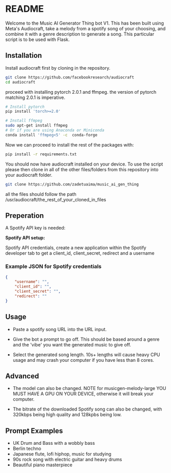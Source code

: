 # README

Welcome to the Music AI Generator Thing bot V1. This has been built using Meta's Audiocraft, take a melody from a spotify song of your choosing, and combine it with a genre description to generate a song.
This particular script is to be used with Flask.

## Installation

Install audiocraft first by cloning in the repository.


```bash
git clone https://github.com/facebookresearch/audiocraft
cd audiocraft
```

proceed with installing pytorch 2.0.1 and ffmpeg. the version of pytorch matching 2.0.1 is imperative. 


```bash
# Install pytorch
pip install 'torch>=2.0'

# Install ffmpeg
sudo apt-get install ffmpeg
# Or if you are using Anaconda or Miniconda
conda install 'ffmpeg<5' -c  conda-forge
```

Now we can proceed to install the rest of the packages with:

```bash
pip install -r requirements.txt
```

You should now have audiocraft installed on your device. To use the script please then clone in all of the other files/folders from this repository into your audiocraft folder.

```bash
git clone https://github.com/zadetuaima/music_ai_gen_thing
```

all the files should follow the path /usr/audiocraft/the_rest_of_your_cloned_in_files


## Preperation

A Spotify API key is needed:

**Spotify API setup:**

Spotify API credentials, create a new application within the Spotify developer tab to get a client_id, client_secret, redirect and a username

### Example JSON for Spotify credentials

```json
{
    "username": "",
    "client_id": "",
    "client_secret": "",
    "redirect": ""
}
```

## Usage

- Paste a spotify song URL into the URL input.

- Give the bot a prompt to go off. This should be based around a genre and the 'vibe' you want the generated music to give off.

- Select the generated song length. 10s+ lengths will cause heavy CPU usage and may crash your computer if you have less than 8 cores.

## Advanced

- The model can also be changed. NOTE for musicgen-melody-large YOU MUST HAVE A GPU ON YOUR DEVICE, otherwise it will break your computer.

- The bitrate of the downloaded Spotify song can also be changed, with 320kbps being high quality and 128kpbs being low.

## Prompt Examples

- UK Drum and Bass with a wobbly bass
- Berlin techno
- Japanese flute, lofi hiphop, music for studying
- 90s rock song with electric guitar and heavy drums
- Beautiful piano masterpiece

